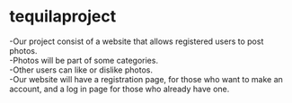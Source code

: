tequilaproject
==============

-Our project consist of a website that allows registered users to post photos.	
-Photos will be part of some categories.		
-Other users can like or dislike photos.	
-Our website will have a registration page, for those who want to make an account, and a log in page for those who already have one.
